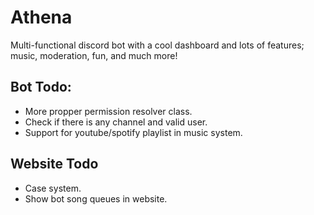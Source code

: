 # Athena

Multi-functional discord bot with a cool dashboard and lots of features; music, moderation, fun, and much more!

## Bot Todo:

- More propper permission resolver class.
- Check if there is any channel and valid user.
- Support for youtube/spotify playlist in music system.

## Website Todo

- Case system.
- Show bot song queues in website.
